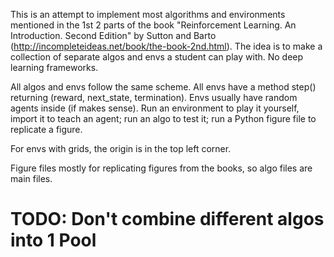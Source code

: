 This is an attempt to implement most algorithms and environments mentioned in the 1st 2 parts of the book "Reinforcement
Learning. An Introduction. Second Edition" by Sutton and Barto (http://incompleteideas.net/book/the-book-2nd.html). 
The idea is to make a collection of separate algos and envs a student can play with. No deep learning 
frameworks.

All algos and envs follow the same scheme. All envs have a method step() returning (reward, 
next_state, termination). Envs usually have random agents inside (if makes sense). Run an environment to play it 
yourself, import it to teach an agent; run an algo to test it; run a Python figure file to replicate a figure. 

For envs with grids, the origin is in the top left corner.

Figure files mostly for replicating figures from the books, so algo files are main files.

# TODO: Don't combine different algos into 1 Pool